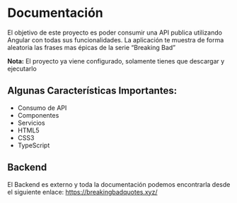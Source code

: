 # Documentación
El objetivo de este proyecto es poder consumir una API publica utilizando Angular con todas sus funcionalidades. La aplicación te muestra de forma aleatoria las frases mas épicas de la serie “Breaking Bad”

**Nota:** El proyecto ya viene configurado, solamente tienes que descargar y ejecutarlo

## Algunas Características Importantes:
+ Consumo de API
+ Componentes
+ Servicios
+ HTML5
+ CSS3
+ TypeScript

## Backend

El Backend es externo y toda la documentación podemos encontrarla desde el siguiente enlace: https://breakingbadquotes.xyz/
